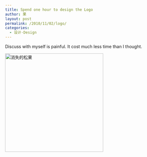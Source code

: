 ```yaml
---
title: Spend one hour to design the Logo
author: 果
layout: post
permalink: /2010/11/02/logo/
categories:
  - 设计·Design
---
```

Discuss with myself is painful. It cost much less time than I thought.

[<img src="http://farm2.static.flickr.com/1406/5139381812_ca89ec9f0f.jpg" alt="消失的松果" width="320" height="320" />][1]

 [1]: http://www.flickr.com/photos/shuguo/5139381812/ "消失的松果 by Shuguo, on Flickr"
